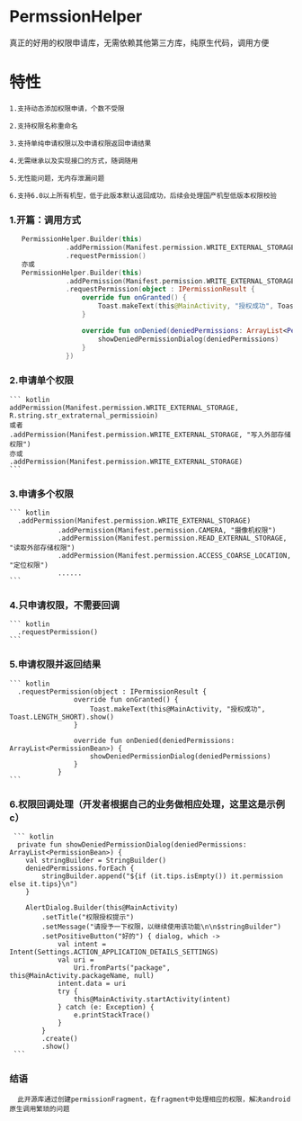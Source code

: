 # PermssionHelper
  真正的好用的权限申请库，无需依赖其他第三方库，纯原生代码，调用方便
  
  # 特性
    1.支持动态添加权限申请，个数不受限
    
    2.支持权限名称重命名
    
    3.支持单纯申请权限以及申请权限返回申请结果
    
    4.无需继承以及实现接口的方式，随调随用
    
    5.无性能问题，无内存泄漏问题
    
    6.支持6.0以上所有机型，低于此版本默认返回成功，后续会处理国产机型低版本权限校验
    
    
    
### 1.开篇：调用方式
  ``` kotlin
     PermissionHelper.Builder(this)
                .addPermission(Manifest.permission.WRITE_EXTERNAL_STORAGE, R.string.str_extraternal_permissioin)
                .requestPermission()
     亦或
     PermissionHelper.Builder(this)
                .addPermission(Manifest.permission.WRITE_EXTERNAL_STORAGE)
                .requestPermission(object : IPermissionResult {
                    override fun onGranted() {
                        Toast.makeText(this@MainActivity, "授权成功", Toast.LENGTH_SHORT).show()
                    }

                    override fun onDenied(deniedPermissions: ArrayList<PermissionBean>) {
                        showDeniedPermissionDialog(deniedPermissions)
                    }
                })
  ```
 ### 2.申请单个权限
    ``` kotlin
    addPermission(Manifest.permission.WRITE_EXTERNAL_STORAGE, R.string.str_extraternal_permissioin)
    或者
    .addPermission(Manifest.permission.WRITE_EXTERNAL_STORAGE, "写入外部存储权限")
    亦或
    .addPermission(Manifest.permission.WRITE_EXTERNAL_STORAGE)
    ```
    
    
    
 ### 3.申请多个权限 
    ``` kotlin
      .addPermission(Manifest.permission.WRITE_EXTERNAL_STORAGE)
                .addPermission(Manifest.permission.CAMERA, "摄像机权限")
                .addPermission(Manifest.permission.READ_EXTERNAL_STORAGE, "读取外部存储权限")
                .addPermission(Manifest.permission.ACCESS_COARSE_LOCATION, "定位权限")
                ......
    ```    
    
 ### 4.只申请权限，不需要回调 
    ``` kotlin
      .requestPermission()
    ```
  ### 5.申请权限并返回结果 
    ``` kotlin
      .requestPermission(object : IPermissionResult {
                    override fun onGranted() {
                        Toast.makeText(this@MainActivity, "授权成功", Toast.LENGTH_SHORT).show()
                    }

                    override fun onDenied(deniedPermissions: ArrayList<PermissionBean>) {
                        showDeniedPermissionDialog(deniedPermissions)
                    }
                }
    ``` 
    
    
   ### 6.权限回调处理（开发者根据自己的业务做相应处理，这里这是示例c）
     ``` kotlin
      private fun showDeniedPermissionDialog(deniedPermissions: ArrayList<PermissionBean>) {
        val stringBuilder = StringBuilder()
        deniedPermissions.forEach {
            stringBuilder.append("${if (it.tips.isEmpty()) it.permission else it.tips}\n")
        }

        AlertDialog.Builder(this@MainActivity)
            .setTitle("权限授权提示")
            .setMessage("请授予一下权限，以继续使用该功能\n\n$stringBuilder")
            .setPositiveButton("好的") { dialog, which ->
                val intent = Intent(Settings.ACTION_APPLICATION_DETAILS_SETTINGS)
                val uri =
                    Uri.fromParts("package", this@MainActivity.packageName, null)
                intent.data = uri
                try {
                    this@MainActivity.startActivity(intent)
                } catch (e: Exception) {
                    e.printStackTrace()
                }
            }
            .create()
            .show()
     ```
   
   ### 结语
      此开源库通过创建permissionFragment，在fragment中处理相应的权限，解决android原生调用繁琐的问题
